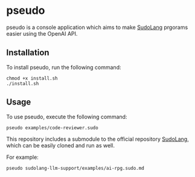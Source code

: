 # pseudo

pseudo is a console application which aims to make [SudoLang](https://github.com/paralleldrive/sudolang-llm-support) prgorams easier using the OpenAI API.

## Installation
To install pseudo, run the following command:

```shell
chmod +x install.sh
./install.sh
```
## Usage

To use pseudo, execute the following command:

```shell
pseudo examples/code-reviewer.sudo
```
This repository includes a submodule to the official repository [SudoLang](https://github.com/paralleldrive/sudolang-llm-support), which can be easily cloned and run as well.

For example:

```shell
pseudo sudolang-llm-support/examples/ai-rpg.sudo.md
```
